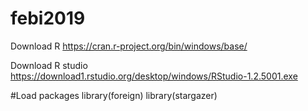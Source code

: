 # febi2019

Download R
https://cran.r-project.org/bin/windows/base/

Download R studio
https://download1.rstudio.org/desktop/windows/RStudio-1.2.5001.exe

#Load packages
library(foreign)
library(stargazer)
